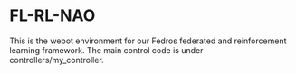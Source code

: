 # FL-RL-NAO

This is the webot environment for our Fedros federated and reinforcement learning framework. The main control code is under controllers/my_controller.
